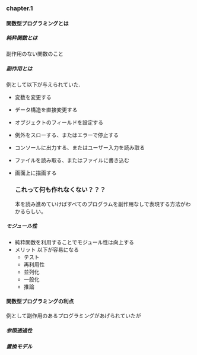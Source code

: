 ### chapter.1
#### 関数型プログラミングとは

##### 純粋関数とは
副作用のない関数のこと

##### 副作用とは
例として以下が与えられていた.
 - 変数を変更する
 - データ構造を直接変更する
 - オブジェクトのフィールドを設定する
 - 例外をスローする、またはエラーで停止する
 - コンソールに出力する、またはユーザー入力を読み取る
 - ファイルを読み取る、またはファイルに書き込む
 - 画面上に描画する

   ### これって何も作れなくない？？？
   本を読み進めていけばすべてのプログラムを副作用なしで表現する方法がわかるらしい。

##### モジュール性
 - 純粋関数を利用することでモジュール性は向上する
 - メリット 以下が容易になる
   - テスト
   - 再利用性
   - 並列化
   - 一般化
   - 推論

#### 関数型プログラミングの利点
例として副作用のあるプログラミングがあげられていたが

##### 参照透過性
##### 置換モデル
